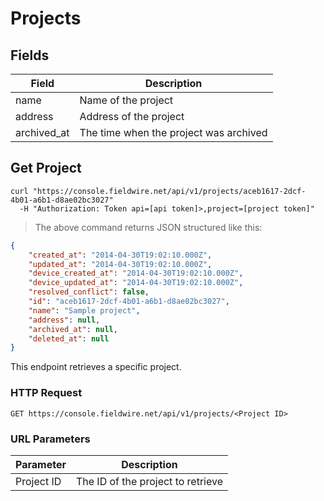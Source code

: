 # Projects

## Fields

Field | Description
--------- | -----------
name | Name of the project
address | Address of the project
archived_at | The time when the project was archived

## Get Project

```shell
curl "https://console.fieldwire.net/api/v1/projects/aceb1617-2dcf-4b01-a6b1-d8ae02bc3027"
  -H "Authorization: Token api=[api token]>,project=[project token]"
```

> The above command returns JSON structured like this:

```json
{
    "created_at": "2014-04-30T19:02:10.000Z",
    "updated_at": "2014-04-30T19:02:10.000Z",
    "device_created_at": "2014-04-30T19:02:10.000Z",
    "device_updated_at": "2014-04-30T19:02:10.000Z",
    "resolved_conflict": false,
    "id": "aceb1617-2dcf-4b01-a6b1-d8ae02bc3027",
    "name": "Sample project",
    "address": null,
    "archived_at": null,
    "deleted_at": null
}
```

This endpoint retrieves a specific project.

### HTTP Request

`GET https://console.fieldwire.net/api/v1/projects/<Project ID>`

### URL Parameters

Parameter | Description
--------- | -----------
Project ID | The ID of the project to retrieve